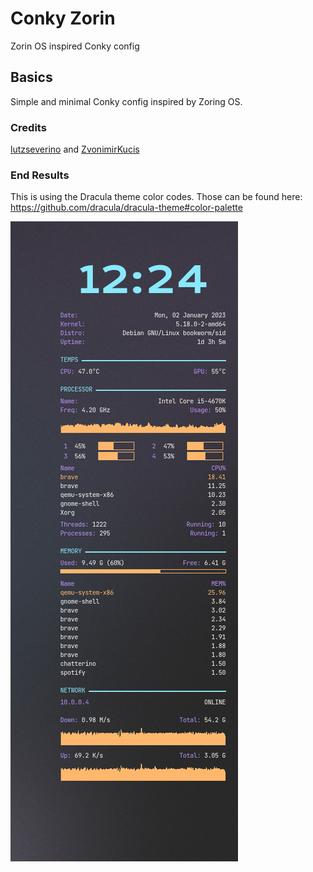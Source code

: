 # Conky Zorin
Zorin OS inspired Conky config

## Basics
Simple and minimal Conky config inspired by Zoring OS.

### Credits
[lutzseverino](github.com/lutzseverino/conky-configuration) and [ZvonimirKucis](https://github.com/ZvonimirKucis/conky)

### End Results
This is using the Dracula theme color codes.
Those can be found here: https://github.com/dracula/dracula-theme#color-palette

![image](https://github.com/snikrep1/conky_zorin/blob/68c937384bb5e924c6bc38045ee190b2cc110dfe/conky_zorin_new_wall.png)
